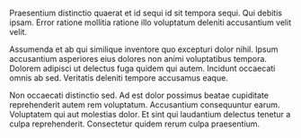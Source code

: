 Praesentium distinctio quaerat et id sequi id sit tempora sequi. Qui debitis ipsam. Error ratione mollitia ratione illo voluptatum deleniti accusantium velit velit.
 Assumenda et ab qui similique inventore quo excepturi dolor nihil. Ipsum accusantium asperiores eius dolores non animi voluptatibus tempora. Dolorem adipisci ut delectus fuga quidem qui autem. Incidunt occaecati omnis ab sed. Veritatis deleniti tempore accusamus eaque.
 Non occaecati distinctio sed. Ad est dolor possimus beatae cupiditate reprehenderit autem rem voluptatum. Accusantium consequuntur earum. Voluptatem qui aut molestias dolor. Et sint qui laudantium delectus tenetur a culpa reprehenderit. Consectetur quidem rerum culpa praesentium.